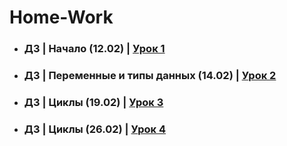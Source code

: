 # Home-Work
* ### ДЗ | Начало (12.02) | [Урок 1](https://github.com/RasputkoTimur/Home-Work/blob/main/ConsoleApplication1.cpp)
* ### ДЗ | Переменные и типы данных (14.02) | [Урок 2](https://github.com/RasputkoTimur/Home-Work/blob/main/ConsoleApplication2.cpp)
* ### ДЗ | Циклы (19.02) | [Урок 3](https://github.com/RasputkoTimur/Home-Work/blob/main/ConsoleApplication3.cpp)
* ### ДЗ | Циклы (26.02) | [Урок 4](https://github.com/RasputkoTimur/Home-Work/blob/main/ConsoleApplication4.cpp)
